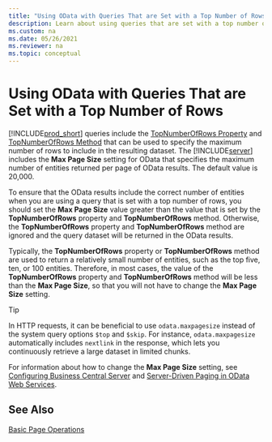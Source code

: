 ```yaml
---
title: "Using OData with Queries That are Set with a Top Number of Rows"
description: Learn about using queries that are set with a top number of rows.
ms.custom: na
ms.date: 05/26/2021
ms.reviewer: na
ms.topic: conceptual
---
```

# Using OData with Queries That are Set with a Top Number of Rows

[!INCLUDE[prod_short](../developer/includes/prod_short.md)] queries include the [TopNumberOfRows Property](../developer/properties/devenv-TopNumberOfRows-Property.md) and [TopNumberOfRows Method](../developer/methods-auto/query/queryinstance-topnumberofrows-method.md) that can be used to specify the maximum number of rows to include in the resulting dataset. The [!INCLUDE[server](../developer/includes/server.md)] includes the **Max Page Size** setting for OData that specifies the maximum number of entities returned per page of OData results. The default value is 20,000.  
  
To ensure that the OData results include the correct number of entities when you are using a query that is set with a top number of rows, you should set the **Max Page Size** value greater than the value that is set by the **TopNumberOfRows**  property and **TopNumberOfRows**  method. Otherwise, the **TopNumberOfRows** property and **TopNumberOfRows** method are ignored and the query dataset will be returned in the OData results.  
  
Typically, the **TopNumberOfRows** property or **TopNumberOfRows** method are used to return a relatively small number of entities, such as the top five, ten, or 100 entities. Therefore, in most cases, the value of the **TopNumberOfRows** property and **TopNumberOfRows** method will be less than the **Max Page Size**, so that you will not have to change the **Max Page Size** setting. 

> [!TIP]
> In HTTP requests, it can be beneficial to use `odata.maxpagesize` instead of the system query options `$top` and `$skip`. For instance, `odata.maxpagesize` automatically includes `nextlink` in the response, which lets you continuously retrieve a large dataset in limited chunks. 

For information about how to change the **Max Page Size** setting, see [Configuring Business Central Server](../administration/configure-server-instance.md) and [Server-Driven Paging in OData Web Services](Server-Driven-Paging-in-OData-Web-Services.md).

## See Also

[Basic Page Operations](Basic-Page-Operations.md)
